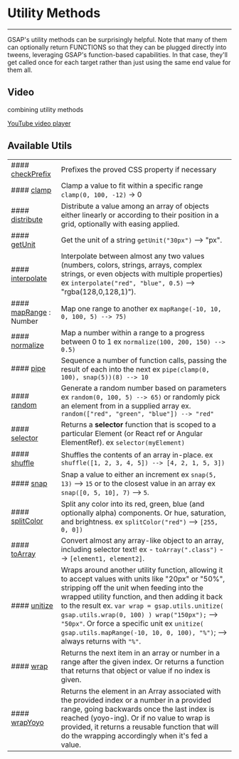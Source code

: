 # Utility Methods

***

GSAP's utility methods can be surprisingly helpful. Note that many of them can optionally return FUNCTIONS so that they can be plugged directly into tweens, leveraging GSAP's function-based capabilities. In that case, they'll get called once for each target rather than just using the same end value for them all.

## Video[​](#video "Direct link to Video")

combining utility methods

[YouTube video player](https://www.youtube.com/embed/NqiF5xIuMd0)

## Available Utils[​](#available-utils "Direct link to Available Utils")

|                                                                        |                                                                                                                                                                                                                                                                                                                                                                                                                                 |
| ---------------------------------------------------------------------- | ------------------------------------------------------------------------------------------------------------------------------------------------------------------------------------------------------------------------------------------------------------------------------------------------------------------------------------------------------------------------------------------------------------------------------- |
| #### [checkPrefix](/docs/v3/GSAP/UtilityMethods/checkPrefix\(\).md)    | Prefixes the proved CSS property if necessary                                                                                                                                                                                                                                                                                                                                                                                   |
| #### [clamp](/docs/v3/GSAP/UtilityMethods/clamp\(\).md)                | Clamp a value to fit within a specific range `clamp(0, 100, -12)` -> 0                                                                                                                                                                                                                                                                                                                                                          |
| #### [distribute](/docs/v3/GSAP/UtilityMethods/distribute\(\).md)      | Distribute a value among an array of objects either linearly or according to their position in a grid, optionally with easing applied.                                                                                                                                                                                                                                                                                          |
| #### [getUnit](/docs/v3/GSAP/UtilityMethods/getUnit\(\).md)            | Get the unit of a string `getUnit("30px")` --> "px".                                                                                                                                                                                                                                                                                                                                                                            |
| #### [interpolate](/docs/v3/GSAP/UtilityMethods/interpolate\(\).md)    | Interpolate between almost any two values (numbers, colors, strings, arrays, complex strings, or even objects with multiple properties) ex `interpolate("red", "blue", 0.5)` --> "rgba(128,0,128,1)").                                                                                                                                                                                                                          |
| #### [mapRange](/docs/v3/GSAP/UtilityMethods/mapRange\(\).md) : Number | Map one range to another ex `mapRange(-10, 10, 0, 100, 5) --> 75)`                                                                                                                                                                                                                                                                                                                                                              |
| #### [normalize](/docs/v3/GSAP/UtilityMethods/normalize\(\).md)        | Map a number within a range to a progress between 0 to 1 ex `normalize(100, 200, 150) --> 0.5)`                                                                                                                                                                                                                                                                                                                                 |
| #### [pipe](/docs/v3/GSAP/UtilityMethods/pipe\(\).md)                  | Sequence a number of function calls, passing the result of each into the next ex `pipe(clamp(0, 100), snap(5))(8) --> 10`                                                                                                                                                                                                                                                                                                       |
| #### [random](/docs/v3/GSAP/UtilityMethods/random\(\).md)              | Generate a random number based on parameters ex `random(0, 100, 5) --> 65)` or randomly pick an element from in a supplied array ex. `random(["red", "green", "blue"]) --> "red"`                                                                                                                                                                                                                                               |
| #### [selector](/docs/v3/GSAP/UtilityMethods/selector\(\).md)          | Returns a **selector** function that is scoped to a particular Element (or React ref or Angular ElementRef). ex `selector(myElement)`                                                                                                                                                                                                                                                                                           |
| #### [shuffle](/docs/v3/GSAP/UtilityMethods/shuffle\(\).md)            | Shuffles the contents of an array in-place. ex `shuffle([1, 2, 3, 4, 5]) --> [4, 2, 1, 5, 3])`                                                                                                                                                                                                                                                                                                                                  |
| #### [snap](/docs/v3/GSAP/UtilityMethods/snap\(\).md)                  | Snap a value to either an increment ex `snap(5, 13)` --> `15` or to the closest value in an array ex `snap([0, 5, 10], 7)` --> `5`.                                                                                                                                                                                                                                                                                             |
| #### [splitColor](/docs/v3/GSAP/UtilityMethods/splitColor\(\).md)      | Split any color into its red, green, blue (and optionally alpha) components. Or hue, saturation, and brightness. ex `splitColor("red")` --> `[255, 0, 0])`                                                                                                                                                                                                                                                                      |
| #### [toArray](/docs/v3/GSAP/UtilityMethods/toArray\(\).md)            | Convert almost any array-like object to an array, including selector text! ex - `toArray(".class")` --> `[element1, element2]`.                                                                                                                                                                                                                                                                                                 |
| #### [unitize](/docs/v3/GSAP/UtilityMethods/unitize\(\).md)            | Wraps around another utility function, allowing it to accept values with units like "20px" or "50%", stripping off the unit when feeding into the wrapped utility function, and then adding it back to the result ex. `var wrap = gsap.utils.unitize( gsap.utils.wrap(0, 100) ) wrap("150px");` --> `"50px"`. Or force a specific unit ex `unitize( gsap.utils.mapRange(-10, 10, 0, 100), "%")`; --> always returns with `"%"`. |
| #### [wrap](/docs/v3/GSAP/UtilityMethods/wrap\(\).md)                  | Returns the next item in an array or number in a range after the given index. Or returns a function that returns that object or value if no index is given.                                                                                                                                                                                                                                                                     |
| #### [wrapYoyo](/docs/v3/GSAP/UtilityMethods/wrapYoyo\(\).md)          | Returns the element in an Array associated with the provided index or a number in a provided range, going backwards once the last index is reached (yoyo-ing). Or if no value to wrap is provided, it returns a reusable function that will do the wrapping accordingly when it's fed a value.                                                                                                                                  |
